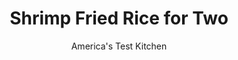 ---
layout: ../../layouts/MarkdownPostLayout.astro
title: Shrimp Fried Rice for Two
author: America's Test Kitchen
pubDate: 2023-03-15
description: "We wanted a delicious, easy-to-make recipe for fried rice that didn’t rely on leftovers."
image_url: https://res.cloudinary.com/hksqkdlah/image/upload/ar_1:1,c_fill,dpr_2.0,f_auto,fl_lossy.progressive.strip_profile,g_faces:auto,q_auto:low,w_344/SFS_ShrimpFriedRice-52_qnc7xu
tags: ["Main Courses","Rice","Fish & Seafood","For Two"]
calories: 1603
protein: 30
carbohydrates: 89
fats: 
fiber: 1
ingredients: ["1 cup, long-grain white rice","8 ounces, large shrimp (26 to 30 per pound), peeled, deveined, and tails removed","2 teaspoons, soy sauce, divided","1 1/2 teaspoons, packed brown sugar","1 tablespoon, oyster sauce","2 teaspoons, sambal oelek","1 1/2 teaspoons, dry sherry (optional)","1 1/2 teaspoons, ketchup","1/2 teaspoon, table salt","1/4 teaspoon, pepper","1/4 cup, vegetable oil, divided","2 , large eggs, lightly beaten","4 , scallions, white and green parts separated and sliced thin","1 , garlic clove, minced","1/4 cup, frozen peas"]
serves: 2
time: "40 minutes"
instructions: ["Bring 2 quarts water to boil in large saucepan over high heat. Add rice and cook, stirring occasionally, until just cooked through and tender, about 12 minutes. Drain rice in fine-mesh strainer or colander.","Meanwhile, cut shrimp into ½-inch pieces. Combine 1 teaspoon soy sauce, sugar, and shrimp in bowl; set aside. In separate bowl, combine oyster sauce; sambal oelek; sherry, if using; ketchup; salt; pepper; and remaining 1 teaspoon soy sauce. Set aside.","Heat 1 tablespoon oil in 12-inch nonstick skillet over medium-high heat until shimmering. Add shrimp and cook, stirring frequently, until just cooked through, about 1 minute. Transfer to clean bowl.","Heat 1 tablespoon oil in now-empty skillet over medium-high heat until shimmering. Add eggs and stir with rubber spatula until set but still wet, about 15 seconds. Push eggs to 1 side of skillet. Add remaining 2 tablespoons oil, scallion whites, and garlic to empty side of skillet and cook until fragrant, about 15 seconds.","Add rice and stir to break up clumps and any large egg curds. Cook until rice begins to sizzle and pop loudly, about 3 minutes. Stir in oyster sauce mixture and cook, stirring constantly, until thoroughly combined, about 2 minutes. Stir in peas, shrimp, and scallion greens and cook until heated through, about 1 minute. Serve."]
nutrition: ["410 mg Potassium","515 mg Phosphorus","125 mg Calcium","2 mg Iron","79 mg Magnesium","1340 mg Sodium","3 mg Zinc","34 g Fat","4 mg Niacin (B3)","22 g Monounsaturated","6 g Polyunsaturated","8 mg Vitamin C","1 µg Vitamin D","328 mg Cholesterol","3 g Saturated","1 g Fiber","75 µg Folate (food)","5 g Sugars","37 µg Vitamin K","191 g Water","89 g Carbs","75 µg Folate equivalent (total)","30 g Protein","8 mg Vitamin E","1 µg Vitamin B12","183 µg Vitamin A","801 kcal Energy","3 g Sugars, added","1603 calories"]
notes: "Be sure to have all the ingredients ready and close by before step 3 so that you’re equipped for fast cooking."
---
